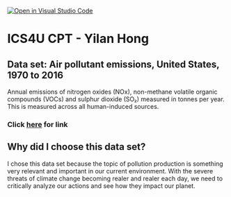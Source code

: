 [![Open in Visual Studio Code](https://classroom.github.com/assets/open-in-vscode-c66648af7eb3fe8bc4f294546bfd86ef473780cde1dea487d3c4ff354943c9ae.svg)](https://classroom.github.com/online_ide?assignment_repo_id=9819077&assignment_repo_type=AssignmentRepo)
# ICS4U CPT - Yilan Hong

## Data set: Air pollutant emissions, United States, 1970 to 2016
Annual emissions of nitrogen oxides (NOx), non-methane volatile organic compounds (VOCs) and sulphur dioxide (SO₂) measured in tonnes per year. This is
measured across all human-induced sources.

### Click [here](https://ourworldindata.org/grapher/air-pollutant-emissions?country=~USA) for link

## Why did I choose this data set?
I chose this data set because the topic of pollution production is something very relevant and important in our current environment. With the severe threats of climate change becoming realer and realer each day, we need to critically analyze our actions and see how they impact our planet.
